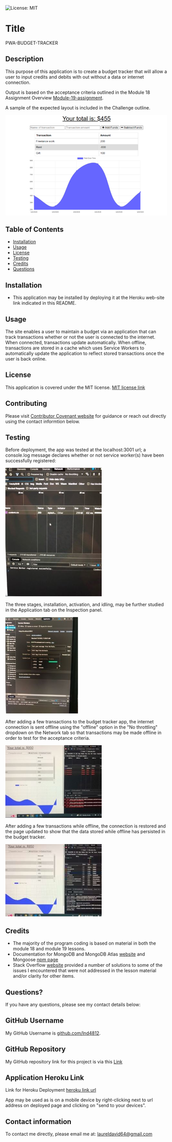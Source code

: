 ![License: MIT](https://img.shields.io/badge/License-MIT-yellow.svg)

# Title

PWA-BUDGET-TRACKER

## Description

This purpose of this application is to create a budget tracker that will allow a user to input credits and debits with out without a data or internet connection.

Output is based on the acceptance criteria outlined in the Module 18 Assignment Overview [Module-19-assignment](https://courses.bootcampspot.com/courses/1181/assignments/23382?module_item_id=466409).

A sample of the expected layout is included in the Challenge outline.

![example](./public/images/19-pwa-homework-demo.png)

## Table of Contents

* [Installation](#installation)
* [Usage](#usage)
* [License](#license)
* [Testing](#testing)
* [Credits](#credits)
* [Questions](#questions)

## Installation

* This application may be installed by deploying it at the Heroku web-site link indicated in this README.
  
## Usage

The site enables a user to maintain a budget via an application that can track transactions whether or not the user is connected to the internet. When connected, transactions update automatically.  When offline, transactions are stored in a cache which uses Service Workers to automatically update the application to reflect stored transactions once the user is back online.

## License

This application is covered under the MIT license.  [MIT license link](https://choosealicense.com/licenses/mit/)

## Contributing

Please visit [Contributor Covenant website](https://contributor-covenant.org) for guidance or reach out directly using the contact informtion below.

## Testing

Before deployment, the app was tested at the localhost:3001 url; a console.log message declares whether or not service worker(s) have been successfully registered:

![screenshot of successful Service Worker registration message](./public/images/service-worker-registration.jpg)

The three stages, installation, activation, and idling, may be further studied in the Application tab on the Inspection panel.

![screenshot of service workers display in Application tab](./public/images/service-workers-application.jpg)

After adding a few transactions to the budget tracker app, the internet connection is sent offline using the "offline" option in the "No throttling" dropdown on the Network tab so that transactions may be made offline in order to test for the acceptance criteria.

![screenshot of entries offline](./public/images/demonstrating-offline-functionality.jpg)

After adding a few transactions while offline, the connection is restored and the page updated to show that the data stored while offline has persisted in the budget tracker.

![screenshot of entries uploaded once back online](./public/images/back-online-update.jpg)

## Credits

* The majority of the program coding is based on material in both the module 18 and module 19 lessons.
* Documentation for MongoDB and MongoDB Atlas [website](https://www.mongodb.com) and Mongoose [npm page](https://www.npmjs.com/package/mongoose)
* Stack Overflow [website](https://stackoverflow.com) provided a number of solutions to some of the issues I encountered that were not addressed in the lesson material and/or clarity for other items.

## Questions?

If you have any questions, please see my contact details below:

## GitHub Username

My GitHub Username is [github.com/lnd4812](https://github.com/lnd4812).  

## GitHub Repository

My GitHub repository link for this project is via this [Link](https://github.com/lnd4812/mod-19-pwa-budget-app.git)

## Application Heroku Link

Link for Heroku Deployment [heroku link url](https://polite-whistler-56053.herokuapp.com/)

App may be used as is on a mobile device by right-clicking next to url address on deployed page and clicking on "send to your devices".

## Contact information

To contact me directly, please email me at: <a hef="mailto:laureldavid64@gmail.com">laureldavid64@gmail.com</a>
